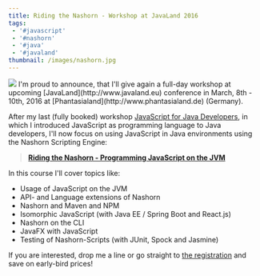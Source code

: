 ```yaml
---
title: Riding the Nashorn - Workshop at JavaLand 2016
tags:
 - '#javascript'
 - '#nashorn'
 - '#java'
 - '#javaland'
thumbnail: /images/nashorn.jpg
---
```


<img src="{{ page.thumbnail }}" class="postimg"/>
I'm proud to announce, that I'll give again a full-day workshop at upcoming [JavaLand](http://www.javaland.eu) conference in March, 8th - 10th, 2016 at [Phantasialand](http://www.phantasialand.de) (Germany).

After my last (fully booked) workshop [JavaScript for Java Developers](http://www.javascript-training.net/training/js4j), in which I introduced JavaScript as programming language to Java developers, I'll now focus on using JavaScript in Java environments using the Nashorn Scripting Engine:

> **[Riding the Nashorn - Programming JavaScript on the JVM](http://www.javascript-training.net/training/nashorn)**

In this course I'll cover topics like:
- Usage of JavaScript on the JVM
- API- and Language extensions of Nashorn
- Nashorn and Maven and NPM
- Isomorphic JavaScript (with Java EE / Spring Boot and React.js)
- Nashorn on the CLI
- JavaFX with JavaScript
- Testing of Nashorn-Scripts (with JUnit, Spock and Jasmine)

If you are interested, drop me a line or go straight to [the registration](http://www.javaland.eu) and save on early-bird prices!
